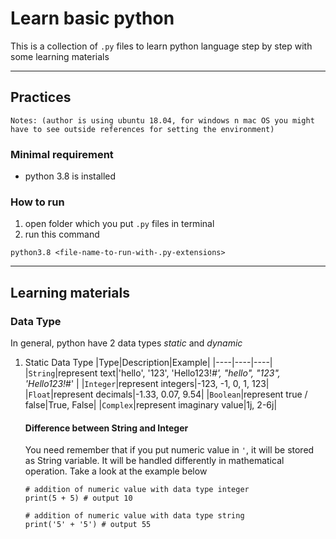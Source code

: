 # Learn basic python
This is a collection of `.py` files to learn python language step by step with some learning materials

---
## Practices
`Notes: (author is using ubuntu 18.04, for windows n mac OS you might have to see outside references for setting the environment)`
### Minimal requirement
- python 3.8 is installed 
### How to run
1. open folder which you put `.py` files in terminal
2. run this command
```
python3.8 <file-name-to-run-with-.py-extensions>

```
---
## Learning materials

### Data Type
In general, python have 2 data types *static* and *dynamic*
1. Static Data Type
   |Type|Description|Example|
   |----|----|----|
   |`String`|represent text|'hello', '123', 'Hello123!*#', "hello", "123", 'Hello123!*#' |
   |`Integer`|represent integers|-123, -1, 0, 1, 123|
   |`Float`|represent decimals|-1.33, 0.07, 9.54|
   |`Boolean`|represent true / false|True, False|
   |`Complex`|represent imaginary value|1j, 2-6j|
     
   #### Difference between String and Integer  
   You need remember that if you put numeric value in `'`, it will be stored as String variable. It will be handled differently  in mathematical operation. Take a look at the example below
   ```
   # addition of numeric value with data type integer
   print(5 + 5) # output 10

   # addition of numeric value with data type string
   print('5' + '5') # output 55
   ```  
